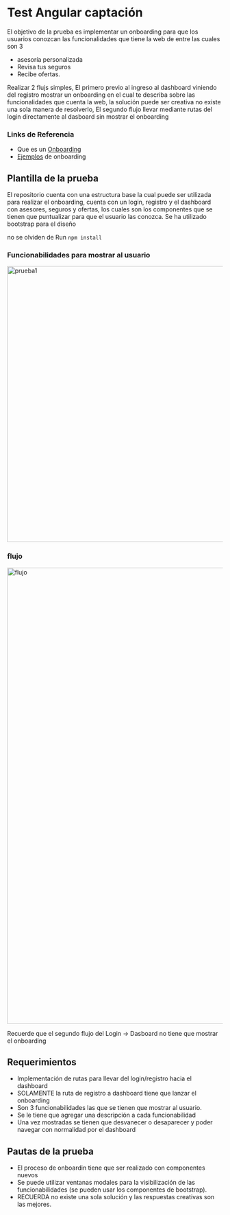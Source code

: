 # Test Angular captación  

El objetivo de la prueba es implementar un onboarding para que los usuarios conozcan las funcionalidades que tiene la web de entre las cuales son 3

- asesoría personalizada
- Revisa tus seguros
- Recibe ofertas.

Realizar 2 flujs simples, El primero previo al ingreso al dashboard viniendo del registro mostrar un onboarding en el cual te describa sobre las funcionalidades que cuenta la web, la solución puede ser creativa no existe una sola manera de resolverlo, El segundo flujo llevar mediante rutas del login directamente al dasboard sin mostrar el onboarding

### Links de Referencia 
- Que es un [Onboarding](https://www.electronicid.eu/es/blog/post/onboarding-digital-banca-sector-financiero/es)
- [Ejemplos](https://uxplanet.org/3-awesome-user-onboarding-flows-for-web-c8b1ec6a508a) de onboarding



## Plantilla de la prueba
El repositorio cuenta con una estructura base la cual puede ser utilizada para realizar el onboarding, cuenta con un login, registro y el dashboard con asesores, seguros y ofertas, los cuales son los componentes que se tienen que puntualizar para que el usuario las conozca.
Se ha utilizado bootstrap para el diseño

no se olviden de Run `npm install` 

### Funcionabilidades para mostrar al usuario
<img width="643" alt="prueba1" src="https://user-images.githubusercontent.com/46875264/147187214-70079f4b-1156-4430-879f-369a6dc7c0b2.PNG">

### flujo 

<img width="1063" alt="flujo" src="https://user-images.githubusercontent.com/46875264/147187789-55fcd68f-b6e8-47cc-803f-361c92da5f88.PNG">

Recuerde que el segundo flujo del Login -> Dasboard no tiene que mostrar el onboarding


## Requerimientos 
- Implementación de rutas para llevar del login/registro hacia el dashboard 
- SOLAMENTE la ruta de registro a dashboard tiene que lanzar el onboarding
- Son 3 funcionabilidades las que se tienen que mostrar al usuario.
- Se le tiene que agregar una descripción a cada funcionabilidad
- Una vez mostradas se tienen que desvanecer o desaparecer y poder navegar con normalidad por el dashboard

## Pautas de la prueba
- El proceso de onboardin tiene que ser realizado con componentes nuevos 
- Se puede utilizar ventanas modales para la visibilización de las funcionabilidades (se pueden usar los componentes de bootstrap).
- RECUERDA no existe una sola solución y las respuestas creativas son las mejores.

